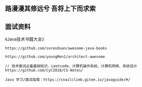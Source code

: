 ## 路漫漫其修远兮 吾将上下而求索

## 面试资料

《Java技术书籍大全》

```
https://github.com/sorenduan/awesome-java-books
```

```
https://github.com/youngMen1/architect-awesome
```

```
// 技术面试必备基础知识、Leetcode、计算机操作系统、计算机网络、系统设计
https://github.com/CyC2018/CS-Notes/
```

```
Java 学习/面试指南：https://snailclimb.gitee.io/javaguide/#/
```



